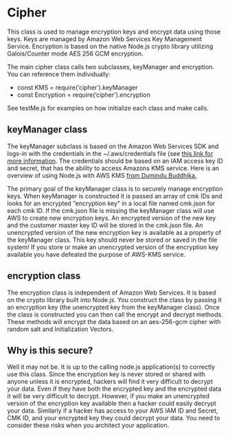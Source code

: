 # Cipher
This class is used to manage encryption keys and encrypt data using those keys.  Keys are managed by Amazon Web Services Key Management Service.  Encryption is based on the native Node.js crypto library utilizing Galois/Counter mode AES 256 GCM encryption. 

The main cipher class calls two subclasses, keyManager and encryption.  You can reference them individually: 
* const KMS = require(‘cipher’).keyManager
* const Encryption = require(‘cipher’).encryption

See testMe.js for examples on how initialize each class and make calls.

## keyManager class
The keyManager subclass is based on the Amazon Web Services SDK and logs-in with the credentials in the ~/.aws/credentials file (see [this link for more information](https://docs.aws.amazon.com/sdk-for-javascript/v2/developer-guide/loading-node-credentials-shared.html).  The credentials should be based on an IAM access key ID and secret, that has the ability to access Amazons KMS service.  Here is an overview of using Node.js with AWS KMS [from Dumindu Buddhika.](https://hackernoon.com/managing-encryption-keys-with-aws-kms-in-node-js-c320c860019a) 

The primary goal of the keyManager class is to securely manage encryption keys.  When keyManager is constructed it is passed an array of cmk IDs and looks for an encrypted “encryption key” in a local file named cmk.json for each cmk ID.  If the cmk.json file is missing the keyManager class will use AWS to create new encryption keys.  An encrypted version of the new key and the customer master key ID will be stored in the cmk.json file.  An unencrypted version of the new encryption key is available as a property of the keyManager class.  This key should never be stored or saved in the file system!  If you store or make an unencrypted version of the encryption key available you have defeated the purpose of AWS-KMS service. 
## encryption class
The encryption class is independent of Amazon Web Services. It is based on the crypto library built into Node.js.  You construct the class by passing it an encryption key (the unencrypted key from the keyManager class).  Once the class is constructed you can then call the encrypt and decrypt methods.  These methods will encrypt the data based on an aes-256-gcm cipher with random salt and Initialization Vectors. 
## Why is this secure?
Well it may not be.  It is up to the calling node.js application(s) to correctly use this class.  Since the encryption key is never stored or shared with anyone unless it is encrypted, hackers will find it very difficult to decrypt your data.  Even if they have both the encrypted key and the encrypted data it will be very difficult to decrypt.  However, if you make an unencrypted version of the encryption key available then a hacker could easily decrypt your data.  Similarly if a hacker has access to your AWS IAM ID and Secret, CMK ID, and your encrypted key they could decrypt your data.  You need to consider these risks when you architect your application.